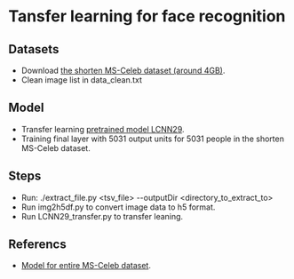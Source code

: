 # Tansfer learning for face recognition

## Datasets
- Download [the shorten MS-Celeb dataset (around 4GB)](https://drive.google.com/open?id=1I24at7mUzo1R3jU8HNbT7bXOOpU6kx7C).
- Clean image list in data_clean.txt
## Model
- Transfer learning [pretrained model LCNN29](https://www.dropbox.com/s/yn66p77w7estfga/model.zip?dl=0).
- Training final layer with 5031 output units  for 5031 people in the shorten MS-Celeb dataset.
## Steps
- Run: ./extract_file.py <tsv_file> --outputDir <directory_to_extract_to>
- Run img2h5df.py to convert image data to h5 format.
- Run LCNN29_transfer.py to transfer leaning.
## Referencs
- [Model for entire MS-Celeb dataset](https://github.com/yxu0611/Tensorflow-implementation-of-LCNN).
